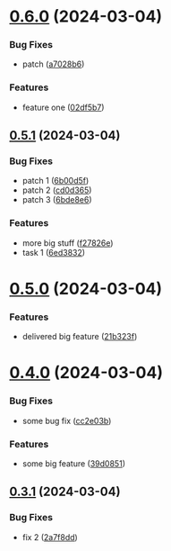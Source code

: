 # [0.6.0](https://github.com/arronshah/Release-actions/compare/v0.5.1...v0.6.0) (2024-03-04)


### Bug Fixes

* patch ([a7028b6](https://github.com/arronshah/Release-actions/commit/a7028b617a069846e7d1415bd724d7df503e2ce0))


### Features

* feature one ([02df5b7](https://github.com/arronshah/Release-actions/commit/02df5b76f8dde9c2c50b1c0b96458d5817308b47))



## [0.5.1](https://github.com/arronshah/Release-actions/compare/v0.5.0...v0.5.1) (2024-03-04)


### Bug Fixes

* patch 1 ([6b00d5f](https://github.com/arronshah/Release-actions/commit/6b00d5f1574b53d9316ccf2fa4a48f988bf258b9))
* patch 2 ([cd0d365](https://github.com/arronshah/Release-actions/commit/cd0d365b900a9f5f08230139d395014b6f943334))
* patch 3 ([6bde8e6](https://github.com/arronshah/Release-actions/commit/6bde8e65fc9184a07e23e7d4c276444a6a40b92b))


### Features

* more big stuff ([f27826e](https://github.com/arronshah/Release-actions/commit/f27826ebb9c31cd927a93bdd7b4683001906503b))
* task 1 ([6ed3832](https://github.com/arronshah/Release-actions/commit/6ed3832936d0f1cd69871fab6b56acc31f2e9bac))



# [0.5.0](https://github.com/arronshah/Release-actions/compare/v0.4.0...v0.5.0) (2024-03-04)


### Features

* delivered big feature ([21b323f](https://github.com/arronshah/Release-actions/commit/21b323fd61aeaf7b552aa16d7f77da7f2c55effb))



# [0.4.0](https://github.com/arronshah/Release-actions/compare/v0.3.1...v0.4.0) (2024-03-04)


### Bug Fixes

* some bug fix ([cc2e03b](https://github.com/arronshah/Release-actions/commit/cc2e03b34b93de3d8cb0ea401e0bfc71eb390c0e))


### Features

* some big feature ([39d0851](https://github.com/arronshah/Release-actions/commit/39d0851a98e6d3df24490aac5844715eaf211d35))



## [0.3.1](https://github.com/arronshah/Release-actions/compare/v0.3.0...v0.3.1) (2024-03-04)


### Bug Fixes

* fix 2 ([2a7f8dd](https://github.com/arronshah/Release-actions/commit/2a7f8ddb1ba9a81021428798b8b070fbf4e245b9))



